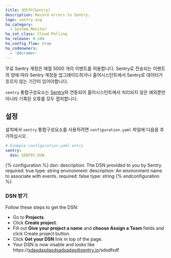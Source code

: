 ```yaml
---
title: 센트리(Sentry)
description: Record errors to Sentry.
logo: sentry.svg
ha_category:
  - System Monitor
ha_iot_class: Cloud Polling
ha_release: 0.104
ha_config_flow: true
ha_codeowners:
  - '@dcramer'
---
```


<div class='note warning'>
  
  무료 Sentry 계정은 매월 5000 개의 이벤트를 허용합니다. Sentry로 전송되는 이벤트의 양에 따라 Sentry 계정을 업그레이드하거나 홈어시스턴트에서 Sentry로 데이터가 흐르지 않는 기간이 있어야합니다.
  
</div>

`sentry` 통합구성요소는 [Sentry](https://sentry.io/)와 연동되어 홈어시스턴트에서 처리되지 않은 예외뿐만 아니라 기록된 오류를 모두 캡처합니다.

## 설정

설치에서 `sentry` 통합구성요소를 사용하려면 `configuration.yaml` 파일에 다음을 추가하십시오.

```yaml
# Example configuration.yaml entry
sentry:
  dsn: SENTRY_DSN
```

{% configuration %}
dsn:
  description: The DSN provided to you by Sentry.
  required: true
  type: string
environment:
  description: An environment name to associate with events.
  required: false
  type: string
{% endconfiguration %}

### DSN 받기

Follow these steps to get the DSN:
- Go to **Projects**.
- Click **Create project**.
- Fill out **Give your project a name** and **choose Assign a Team** fields and click Create project button.
- Click **Get your DSN** link in top of the page.
- Your DSN is now visable and looks like https://sdasdasdasdsadsadas@sentry.io/sdsdfsdf

